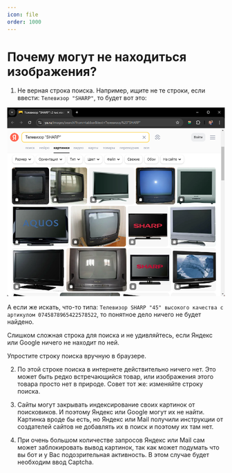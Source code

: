 ```yaml
---
icon: file
order: 1000
---
```


# Почему могут не находиться изображения?

1. Не верная строка поиска. Например, ищите не те строки, если ввести: `Телевизор "SHARP"`, то будет вот это:

![Поиск телевизора](static/tel_sharp.png)

А если же искать, что-то типа: `Телевизор SHARP "45" высокого качества с артикулом 0745878965422578522`, то понятное дело ничего не будет найдено.

Слишком сложная строка для поиска и не удивляйтесь, если Яндекс или Google ничего не находит по ней.

Упростите строку поиска вручную в браузере.

2. По этой строке поиска в интернете действительно ничего нет. Это может быть редко встречающийся товар, или изображения этого товара просто нет в природе. Совет тот же: изменяйте строку поиска.

3. Сайты могут закрывать индексирование своих картинок от поисковиков. И поэтому Яндекс или Google могут их не найти. Картинка вроде бы есть, но Яндекс или Mail получили инструкции от создателей сайтов не добавлять их в поиск и поэтому их там нет.

4. При очень большом количестве запросов Яндекс или Mail сам может заблокировать вывод картинок, так как может подумать что вы бот и у Вас подозрительная активность. В этом случае будет необходим ввод Captcha.
